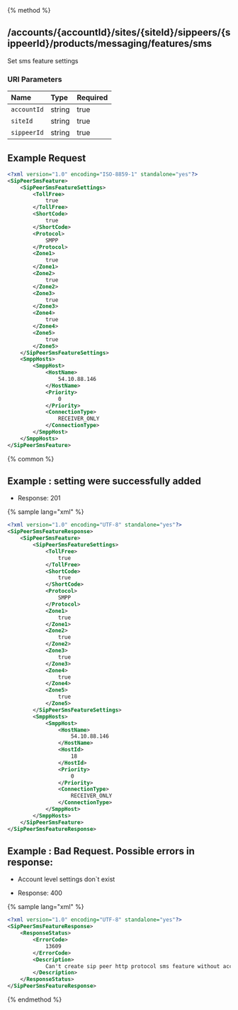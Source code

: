 {% method %}
## /accounts/{accountId}/sites/{siteId}/sippeers/{sippeerId}/products/messaging/features/sms

Set sms feature settings



### URI Parameters
| Name | Type | Required |
|:-----|:-----|:---------|
| `accountId` | string | true |
| `siteId` | string | true |
| `sippeerId` | string | true |





## Example Request
```xml
<?xml version="1.0" encoding="ISO-8859-1" standalone="yes"?>
<SipPeerSmsFeature>
    <SipPeerSmsFeatureSettings>
        <TollFree>
            true
        </TollFree>
        <ShortCode>
            true
        </ShortCode>
        <Protocol>
            SMPP
        </Protocol>
        <Zone1>
            true
        </Zone1>
        <Zone2>
            true
        </Zone2>
        <Zone3>
            true
        </Zone3>
        <Zone4>
            true
        </Zone4>
        <Zone5>
            true
        </Zone5>
    </SipPeerSmsFeatureSettings>
    <SmppHosts>
        <SmppHost>
            <HostName>
                54.10.88.146
            </HostName>
            <Priority>
                0
            </Priority>
            <ConnectionType>
                RECEIVER_ONLY
            </ConnectionType>
        </SmppHost>
    </SmppHosts>
</SipPeerSmsFeature>
```


{% common %}


## Example : setting were successfully added

* Response: 201

{% sample lang="xml" %}

```xml
<?xml version="1.0" encoding="UTF-8" standalone="yes"?>
<SipPeerSmsFeatureResponse>
    <SipPeerSmsFeature>
        <SipPeerSmsFeatureSettings>
            <TollFree>
                true
            </TollFree>
            <ShortCode>
                true
            </ShortCode>
            <Protocol>
                SMPP
            </Protocol>
            <Zone1>
                true
            </Zone1>
            <Zone2>
                true
            </Zone2>
            <Zone3>
                true
            </Zone3>
            <Zone4>
                true
            </Zone4>
            <Zone5>
                true
            </Zone5>
        </SipPeerSmsFeatureSettings>
        <SmppHosts>
            <SmppHost>
                <HostName>
                    54.10.88.146
                </HostName>
                <HostId>
                    18
                </HostId>
                <Priority>
                    0
                </Priority>
                <ConnectionType>
                    RECEIVER_ONLY
                </ConnectionType>
            </SmppHost>
        </SmppHosts>
    </SipPeerSmsFeature>
</SipPeerSmsFeatureResponse>
```

## Example : Bad Request. Possible errors in response:
<ul>
   <li>Account level settings don`t exist</li>
</ul>


* Response: 400

{% sample lang="xml" %}

```xml
<?xml version="1.0" encoding="UTF-8" standalone="yes"?>
<SipPeerSmsFeatureResponse>
    <ResponseStatus>
        <ErrorCode>
            13609
        </ErrorCode>
        <Description>
            Can't create sip peer http protocol sms feature without account level http settings.
        </Description>
    </ResponseStatus>
</SipPeerSmsFeatureResponse>
```


{% endmethod %}